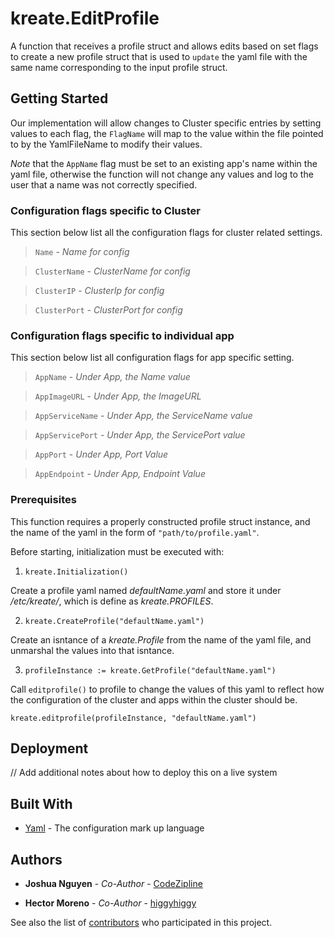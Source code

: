 # kreate.EditProfile

A function that receives a profile struct and allows edits based on set flags to create a new profile struct that is used to `update` the yaml file with the same name corresponding to the input profile struct.

## Getting Started

Our implementation will allow changes to Cluster specific entries by setting values to each flag, the `FlagName` will map to the value within the file pointed to by the YamlFileName to modify their values.

*Note* that the `AppName` flag must be set to an existing app's name within the yaml file, otherwise the function will not change any values and log to the user that a name was not correctly specified.

### Configuration flags specific to Cluster

This section below list all the configuration flags for cluster related settings.

> `Name` - *Name for config*

> `ClusterName` - *ClusterName for config*

> `ClusterIP` - *ClusterIp for config*

> `ClusterPort` - *ClusterPort for config*

>
### Configuration flags specific to individual app

This section below list all configuration flags for app specific setting.

> `AppName` - *Under App, the Name value*

> `AppImageURL` - *Under App, the ImageURL*

> `AppServiceName` - *Under App, the ServiceName value*

> `AppServicePort` - *Under App, the ServicePort value*

> `AppPort` - *Under App, Port Value*

> `AppEndpoint` - *Under App, Endpoint Value*

### Prerequisites

This function requires a properly constructed profile struct instance, and the name of the yaml in the form of `"path/to/profile.yaml"`.

Before starting, initialization must be executed with:

1. `kreate.Initialization()`

Create a profile yaml named *defaultName.yaml* and store it under */etc/kreate/*, which is define as *kreate.PROFILES*.

2. `kreate.CreateProfile("defaultName.yaml")`

Create an isntance of a *kreate.Profile* from the name of the yaml file, and unmarshal the values into that isntance.

3. `profileInstance := kreate.GetProfile("defaultName.yaml")`

Call `editprofile()` to profile to change the values of this yaml to reflect how the configuration of the cluster and apps within the cluster should be.

`kreate.editprofile(profileInstance, "defaultName.yaml")`

## Deployment

// Add additional notes about how to deploy this on a live system

## Built With

* [Yaml]("gopkg.in/yaml.v2") - The configuration mark up language

## Authors

* **Joshua Nguyen** - *Co-Author* - [CodeZipline](https://github.com/CodeZipline)

* **Hector Moreno** - *Co-Author* - [higgyhiggy](https://github.com/higgyhiggy)

See also the list of [contributors](https://github.com/your/project/contributors) who participated in this project.